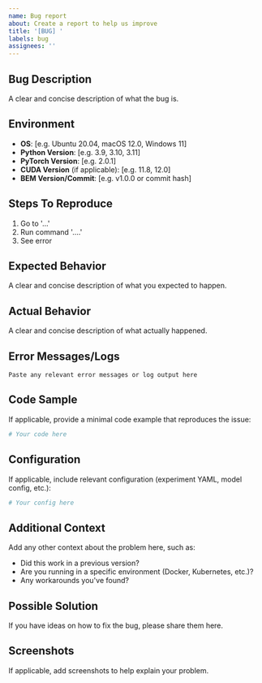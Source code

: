 ```yaml
---
name: Bug report
about: Create a report to help us improve
title: '[BUG] '
labels: bug
assignees: ''
---
```


## Bug Description
A clear and concise description of what the bug is.

## Environment
- **OS**: [e.g. Ubuntu 20.04, macOS 12.0, Windows 11]
- **Python Version**: [e.g. 3.9, 3.10, 3.11]
- **PyTorch Version**: [e.g. 2.0.1]
- **CUDA Version** (if applicable): [e.g. 11.8, 12.0]
- **BEM Version/Commit**: [e.g. v1.0.0 or commit hash]

## Steps To Reproduce
1. Go to '...'
2. Run command '....'
3. See error

## Expected Behavior
A clear and concise description of what you expected to happen.

## Actual Behavior
A clear and concise description of what actually happened.

## Error Messages/Logs
```
Paste any relevant error messages or log output here
```

## Code Sample
If applicable, provide a minimal code example that reproduces the issue:

```python
# Your code here
```

## Configuration
If applicable, include relevant configuration (experiment YAML, model config, etc.):

```yaml
# Your config here
```

## Additional Context
Add any other context about the problem here, such as:
- Did this work in a previous version?
- Are you running in a specific environment (Docker, Kubernetes, etc.)?
- Any workarounds you've found?

## Possible Solution
If you have ideas on how to fix the bug, please share them here.

## Screenshots
If applicable, add screenshots to help explain your problem.